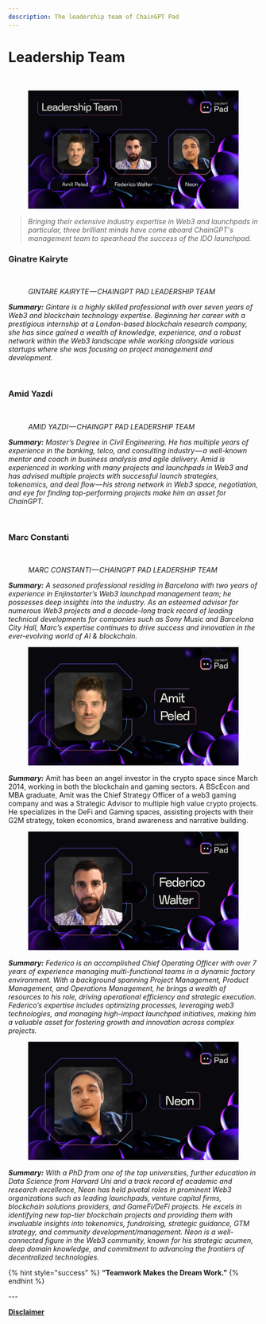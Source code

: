 ```yaml
---
description: The leadership team of ChainGPT Pad
---
```


# Leadership Team

<figure><img src="https://assets-global.website-files.com/64354b8ce4872a52ac1c7b06/64c6fb29e4ad5109a77c80d3_photo_2023-07-30_19-55-20.jpg" alt=""><figcaption></figcaption></figure>

<figure><img src="../../.gitbook/assets/image (30).png" alt=""><figcaption></figcaption></figure>

> _Bringing their extensive industry expertise in Web3 and launchpads in particular, three brilliant minds have come aboard ChainGPT's management team to spearhead the success of the IDO launchpad._

### Ginatre Kairyte

<figure><img src="https://assets-global.website-files.com/64354b8ce4872a52ac1c7b06/64c6fb4405fabb12a57f3c2e_1*_I1yMaIU_XipKVZ8_NeZLQ.jpeg" alt=""><figcaption><p><em>GINTARE KAIRYTE — CHAINGPT PAD LEADERSHIP TEAM</em></p></figcaption></figure>

_**Summary:** Gintare is a highly skilled professional with over seven years of Web3 and blockchain technology expertise. Beginning her career with a prestigious internship at a London-based blockchain research company, she has since gained a wealth of knowledge, experience, and a robust network within the Web3 landscape while working alongside various startups where she was focusing on project management and development._

‍

### Amid Yazdi

<figure><img src="https://assets-global.website-files.com/64354b8ce4872a52ac1c7b06/64c6fb44a946980a44487135_1*Jt1Ksk2cd1PeI7QjtWYgKw.jpeg" alt=""><figcaption><p><em>AMID YAZDI — CHAINGPT PAD LEADERSHIP TEAM</em></p></figcaption></figure>

_**Summary:** Master’s Degree in Civil Engineering. He has multiple years of experience in the banking, telco, and consulting industry — a well-known mentor and coach in business analysis and agile delivery. Amid is experienced in working with many projects and launchpads in Web3 and has advised multiple projects with successful launch strategies, tokenomics, and deal flow — his strong network in Web3 space, negotiation, and eye for finding top-performing projects make him an asset for ChainGPT._

‍

### Marc Constanti

<figure><img src="https://assets-global.website-files.com/64354b8ce4872a52ac1c7b06/64c6fb444253687c94707c96_1*h17UFa_FZWf_62OQ1Z4DTw.jpeg" alt=""><figcaption><p><em>MARC CONSTANTI — CHAINGPT PAD LEADERSHIP TEAM</em></p></figcaption></figure>

_**Summary:** A seasoned professional residing in Barcelona with two years of experience in Enjinstarter’s Web3 launchpad management team; he possesses deep insights into the industry. As an esteemed advisor for numerous Web3 projects and a decade-long track record of leading technical developments for companies such as Sony Music and Barcelona City Hall, Marc’s expertise continues to drive success and innovation in the ever-evolving world of AI & blockchain._

<figure><img src="../../.gitbook/assets/image (31).png" alt=""><figcaption></figcaption></figure>

_**Summary:**_ Amit has been an angel investor in the crypto space since March 2014, working in both the blockchain and gaming sectors. A BScEcon and MBA graduate, Amit was the Chief Strategy Officer of a web3 gaming company and was a Strategic Advisor to multiple high value crypto projects. He specializes in the DeFi and Gaming spaces, assisting projects with their G2M strategy, token economics, brand awareness and narrative building.

<figure><img src="../../.gitbook/assets/image (32).png" alt=""><figcaption></figcaption></figure>

_**Summary:** Federico is an accomplished Chief Operating Officer with over 7 years of experience managing multi-functional teams in a dynamic factory environment. With a background spanning Project Management, Product Management, and Operations Management, he brings a wealth of resources to his role, driving operational efficiency and strategic execution. Federico’s expertise includes optimizing processes, leveraging web3 technologies, and managing high-impact launchpad initiatives, making him a valuable asset for fostering growth and innovation across complex projects._

<figure><img src="../../.gitbook/assets/image (33).png" alt=""><figcaption></figcaption></figure>

_**Summary:** With a PhD from one of the top universities, further education in Data Science from Harvard Uni and a track record of academic and research excellence, Neon has held pivotal roles in prominent Web3 organizations such as leading launchpads, venture capital firms, blockchain solutions providers, and GameFi/DeFi projects. He excels in identifying new top-tier blockchain projects and providing them with invaluable insights into tokenomics, fundraising, strategic guidance, GTM strategy, and community development/management. Neon is a well-connected figure in the Web3 community, known for his strategic acumen, deep domain knowledge, and commitment to advancing the frontiers of decentralized technologies._

{% hint style="success" %}
**“Teamwork Makes the Dream Work.”**
{% endhint %}



\---

[**Disclaimer**](../../misc/legal-docs/disclaimer.md)
